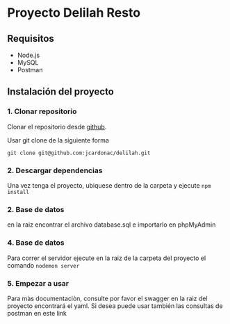 # Proyecto Delilah Resto

## Requisitos

- Node.js
- MySQL
- Postman 


## Instalación del proyecto

### 1. Clonar repositorio

Clonar el repositorio desde [github](https://github.com/jcardonac/delilah).

Usar git clone de la siguiente forma

`git clone git@github.com:jcardonac/delilah.git`

### 2. Descargar dependencias

Una vez tenga el proyecto, ubiquese dentro de la carpeta y ejecute 
`npm install`

### 2. Base de datos

en la raiz encontrar el archivo database.sql e importarlo en phpMyAdmin

### 4. Base de datos

Para correr el servidor ejecute en la raiz de la carpeta del proyecto el comando
`nodemon server`

### 5. Empezar a usar

Para màs documentaciòn, consulte por favor el swagger en la raiz del proyecto encontrará el yaml.
Si desea puede usar también las consultas de postman en este link
